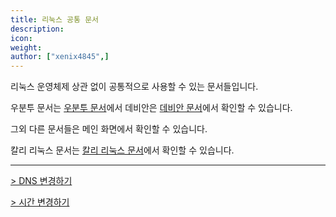 ```yaml
---
title: 리눅스 공통 문서
description: 
icon:
weight:
author: ["xenix4845",]
---
```


리눅스 운영체제 상관 없이 공통적으로 사용할 수 있는 문서들입니다.

우분투 문서는 [우분투 문서](/docs/ubuntu/)에서 데비안은 [데비안 문서](/docs/debian/)에서 확인할 수 있습니다.

그외 다른 문서들은 메인 화면에서 확인할 수 있습니다.

칼리 리눅스 문서는 [칼리 리눅스 문서](https://kali.krfoss.org)에서 확인할 수 있습니다.

---

[> DNS 변경하기](https://docs.krfoss.org/linux/dns-%EB%B3%80%EA%B2%BD%ED%95%98%EA%B8%B0/)

[> 시간 변경하기](https://docs.krfoss.org/linux/%EC%8B%9C%EA%B0%84-%EB%B3%80%EA%B2%BD%ED%95%98%EA%B8%B0/)